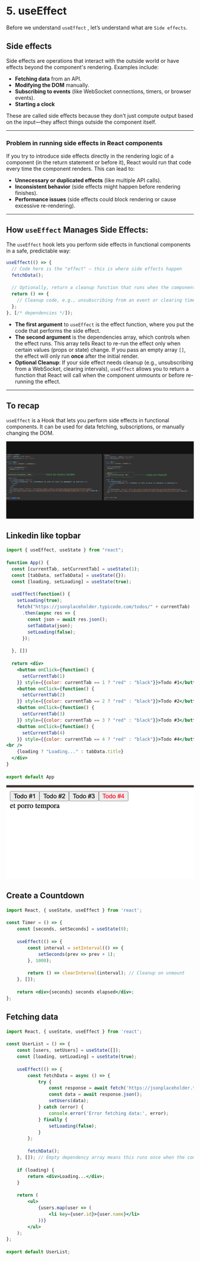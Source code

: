 # 5. useEffect

Before we understand `useEffect` , let’s understand what are `Side effects`.

## Side effects

Side effects are operations that interact with the outside world or have effects beyond the component's rendering. Examples include:

- **Fetching data** from an API.
- **Modifying the DOM** manually.
- **Subscribing to events** (like WebSocket connections, timers, or browser events).
- **Starting a clock**

These are called side effects because they don't just compute output based on the input—they affect things outside the component itself.

---

### Problem in running side effects in React components

If you try to introduce side effects directly in the rendering logic of a component (in the return statement or before it), React would run that code every time the component renders. This can lead to:

- **Unnecessary or duplicated effects** (like multiple API calls).
- **Inconsistent behavior** (side effects might happen before rendering finishes).
- **Performance issues** (side effects could block rendering or cause excessive re-rendering).

---

## **How `useEffect` Manages Side Effects:**

The `useEffect` hook lets you perform side effects in functional components in a safe, predictable way:

```jsx
useEffect(() => {
  // Code here is the "effect" — this is where side effects happen
  fetchData();

  // Optionally, return a cleanup function that runs when the component unmounts.
  return () => {
    // Cleanup code, e.g., unsubscribing from an event or clearing timers.
  };
}, [/* dependencies */]);
```

- **The first argument** to `useEffect` is the effect function, where you put the code that performs the side effect.
- **The second argument** is the dependencies array, which controls when the effect runs. This array tells React to re-run the effect only when certain values (props or state) change. If you pass an empty array `[]`, the effect will only run **once** after the initial render.
- **Optional Cleanup**: If your side effect needs cleanup (e.g., unsubscribing from a WebSocket, clearing intervals), `useEffect` allows you to return a function that React will call when the component unmounts or before re-running the effect.

---

## To recap

`useEffect` is a Hook that lets you perform side effects in functional components. It can be used for data fetching, subscriptions, or manually changing the DOM.

![Screenshot 2024-10-09 at 11.48.14 PM.png](5%20useEffect%2022390c2fa21b81f3a97decad495e57ee/Screenshot_2024-10-09_at_11.48.14_PM.png)

## Linkedin like topbar

```jsx
import { useEffect, useState } from "react";

function App() {
  const [currentTab, setCurrentTab] = useState(1);
  const [tabData, setTabData] = useState({});
  const [loading, setLoading] = useState(true);

  useEffect(function() {
    setLoading(true);
    fetch("https://jsonplaceholder.typicode.com/todos/" + currentTab)
      .then(async res => {
        const json = await res.json();
        setTabData(json);
        setLoading(false);
      });

  }, [])
  
  return <div>
    <button onClick={function() {
      setCurrentTab(1)
    }} style={{color: currentTab == 1 ? "red" : "black"}}>Todo #1</button>
    <button onClick={function() {
      setCurrentTab(2)
    }} style={{color: currentTab == 2 ? "red" : "black"}}>Todo #2</button>
    <button onClick={function() {
      setCurrentTab(3)
    }} style={{color: currentTab == 3 ? "red" : "black"}}>Todo #3</button>
    <button onClick={function() {
      setCurrentTab(4)
    }} style={{color: currentTab == 4 ? "red" : "black"}}>Todo #4</button>
<br /> 
    {loading ? "Loading..." : tabData.title}
  </div>
}

export default App
```

![Screenshot 2024-10-10 at 1.20.42 AM.png](5%20useEffect%2022390c2fa21b81f3a97decad495e57ee/Screenshot_2024-10-10_at_1.20.42_AM.png)

## Create a Countdown

```jsx
import React, { useState, useEffect } from 'react';

const Timer = () => {
    const [seconds, setSeconds] = useState(0);

    useEffect(() => {
        const interval = setInterval(() => {
            setSeconds(prev => prev + 1);
        }, 1000);

        return () => clearInterval(interval); // Cleanup on unmount
    }, []);

    return <div>{seconds} seconds elapsed</div>;
};

```

## Fetching data

```jsx
import React, { useState, useEffect } from 'react';

const UserList = () => {
    const [users, setUsers] = useState([]);
    const [loading, setLoading] = useState(true);

    useEffect(() => {
        const fetchData = async () => {
            try {
                const response = await fetch('https://jsonplaceholder.typicode.com/users');
                const data = await response.json();
                setUsers(data);
            } catch (error) {
                console.error('Error fetching data:', error);
            } finally {
                setLoading(false);
            }
        };

        fetchData();
    }, []); // Empty dependency array means this runs once when the component mounts.

    if (loading) {
        return <div>Loading...</div>;
    }

    return (
        <ul>
            {users.map(user => (
                <li key={user.id}>{user.name}</li>
            ))}
        </ul>
    );
};

export default UserList;

```